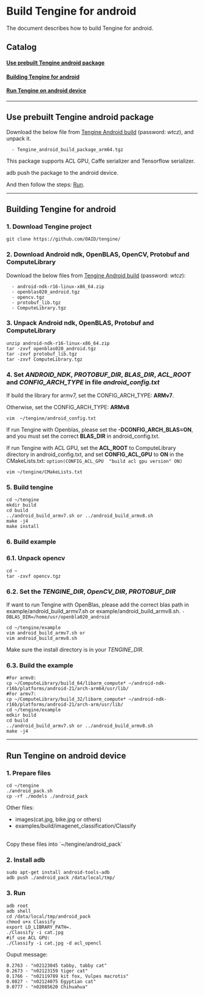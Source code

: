 # **Build Tengine for android**  
The document describes how to build Tengine for android.

## **Catalog**

#### [**Use prebuilt Tengine android package**](build_android.md#use-prebuilt-tengine-android-package-1)
#### [**Building Tengine for android**](build_android.md#building-tengine-for-android-1)
#### [**Run Tengine on android device**](build_android.md#run-tengine-on-android-device-1)

---

##  Use prebuilt Tengine android package
Download the below file from [Tengine Android build](https://pan.baidu.com/s/1-zsqxXXcZEXmCip-nQzcIw) (password: *wtcz*), and unpack it.
```
  - Tengine_android_build_package_arm64.tgz
```
This package supports ACL GPU, Caffe serializer and Tensorflow serializer.

adb push the package to the android device.

And then follow the steps: [Run](build_android.md#run-tengine-on-android-device-1).

---

##  Building Tengine for android

### 1. Download Tengine project
```
git clone https://github.com/OAID/tengine/
```
### 2. Download Android ndk, OpenBLAS, OpenCV, Protobuf and ComputeLibrary

Download the below files from [Tengine Android build](https://pan.baidu.com/s/1-zsqxXXcZEXmCip-nQzcIw) (password: *wtcz*):
```
  - android-ndk-r16-linux-x86_64.zip
  - openblas020_android.tgz
  - opencv.tgz
  - protobuf_lib.tgz
  - ComputeLibrary.tgz
```
### 3. Unpack Android ndk, OpenBLAS, Protobuf and ComputeLibrary
```
unzip android-ndk-r16-linux-x86_64.zip
tar -zxvf openblas020_android.tgz
tar -zxvf protobuf_lib.tgz
tar -zxvf ComputeLibrary.tgz
```
### 4. Set *ANDROID_NDK*, *PROTOBUF_DIR*, *BLAS_DIR*, *ACL_ROOT* and *CONFIG_ARCH_TYPE* in file *android_config.txt*
If build the library for armv7, set the CONFIG_ARCH_TYPE: **ARMv7**.

Otherwise, set the CONFIG_ARCH_TYPE: **ARMv8**

```
vim  ~/tengine/android_config.txt
```

If run Tengine with Openblas, please set the **-DCONFIG_ARCH_BLAS=ON**, and you must set the correct **BLAS_DIR** in android_config.txt.

If run Tengine with ACL GPU, set the **ACL_ROOT** to ComputeLibrary directory in android_config.txt, and set **CONFIG_ACL_GPU** to **ON** in the CMakeLists.txt: `option(CONFIG_ACL_GPU  "build acl gpu version" ON)` 

```
vim ~/tengine/CMakeLists.txt
```

### 5. Build tengine
```
cd ~/tengine
mkdir build
cd build
../android_build_armv7.sh or ../android_build_armv8.sh
make -j4
make install
```

### 6. Build example
### 6.1. Unpack opencv
```
cd ~
tar -zxvf opencv.tgz
```
### 6.2. Set the *TENGINE_DIR*, *OpenCV_DIR*, *PROTOBUF_DIR*
If want to run Tengine with OpenBlas, please add the correct blas path in example/android_build_armv7.sh or example/android_build_armv8.sh. `-DBLAS_DIR=/home/usr/openbla020_android`

```
cd ~/tengine/example
vim android_build_armv7.sh or
vim android_build_armv8.sh
```
Make sure the install directory is in your *TENGINE_DIR*.
### 6.3. Build the example    
```
#For armv8:
cp ~/ComputeLibrary/build_64/libarm_compute* ~/android-ndk-r16b/platforms/android-21/arch-arm64/usr/lib/
#For armv7:
cp ~/ComputeLibrary/build_32/libarm_compute* ~/android-ndk-r16b/platforms/android-21/arch-arm/usr/lib/
cd ~/tengine/example
mdkir build
cd build
../android_build_armv7.sh or ../android_build_armv8.sh
make -j4
```
---
##  Run Tengine on android device
### 1. Prepare files
```
cd ~/tengine
./android_pack.sh
cp -rf ./models ./android_pack
```
Other files:
   - images(cat.jpg, bike.jpg or others)
   - examples/build/imagenet_classification/Classify 

<br />
Copy these files into `~/tengine/android_pack`

### 2. Install adb

```
sudo apt-get install android-tools-adb
adb push ./android_pack /data/local/tmp/
```

### 3. Run
```
adb root
adb shell
cd /data/local/tmp/android_pack
chmod u+x Classify 
export LD_LIBRARY_PATH=.
./Classify -i cat.jpg
#if use ACL GPU:
./Classify -i cat.jpg -d acl_opencl
```
Ouput message:
```
0.2763 - "n02123045 tabby, tabby cat"
0.2673 - "n02123159 tiger cat"
0.1766 - "n02119789 kit fox, Vulpes macrotis"
0.0827 - "n02124075 Egyptian cat"
0.0777 - "n02085620 Chihuahua"
```

